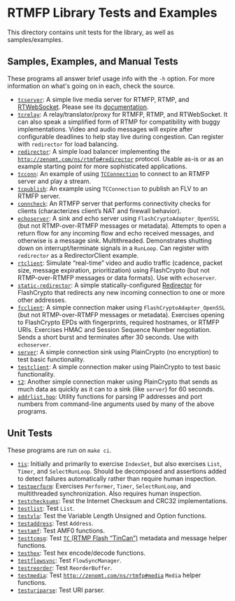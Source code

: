 RTMFP Library Tests and Examples
================================
This directory contains unit tests for the library, as well as samples/examples.

Samples, Examples, and Manual Tests
-----------------------------------
These programs all answer brief usage info with the `-h` option. For more information on
what's going on in each, check the source.

* [`tcserver`](tcserver.cpp): A simple live media server for RTMFP, RTMP, and
  [RTWebSocket](https://github.com/zenomt/rtwebsocket). Please see its
  [documentation](tcserver.md).
* [`tcrelay`](tcrelay.cpp): A relay/translator/proxy for RTMFP, RTMP, and RTWebSocket.
  It can also speak a simplified form of RTMP for compatibility with buggy implementations.
  Video and audio messages will expire after configurable deadlines to help stay live during
  congestion. Can register with `redirector` for load balancing.
* [`redirector`](redirector.cpp): A simple load balancer implementing the
  [`http://zenomt.com/ns/rtmfp#redirector`](http://zenomt.com/ns/rtmfp#redirector) protocol.
  Usable as-is or as an example starting point for more sophisticated applications.
* [`tcconn`](tcconn.cpp): An example of using [`TCConnection`](../include/rtmfp/TCConnection.hpp)
  to connect to an RTMFP server and play a stream.
* [`tcpublish`](tcpublish.cpp): An example using `TCConnection` to publish an FLV to an RTMFP server.
* [`conncheck`](conncheck.cpp): An RTMFP server that performs connectivity checks for clients
  (characterizes client’s NAT and firewall behavior).
* [`echoserver`](echoserver.cpp): A sink and echo server using `FlashCryptoAdapter_OpenSSL`
  (but not RTMP-over-RTMFP messages or metadata). Attempts to open a return flow for any
  incoming flow and echo received messages, and otherwise is a message sink. Multithreaded.
  Demonstrates shutting down on interrupt/terminate signals in a `RunLoop`. Can register with
  `redirector` as a RedirectorClient example.
* [`rtclient`](rtclient.cpp): Simulate “real-time” video and audio traffic
  (cadence, packet size, message expiration, prioritization) using FlashCrypto
  (but not RTMP-over-RTMFP messages or data formats). Use with `echoserver`.
* [`static-redirector`](static-redirector.cpp): A simple statically-configured
  [Redirector](https://tools.ietf.org/html/rfc7016#section-3.5.1.4) for FlashCrypto
  that redirects any new incoming connection to one or more other addresses.
* [`fcclient`](fcclient.cpp): A simple connection maker using `FlashCryptoAdapter_OpenSSL`
  (but not RTMP-over-RTMFP messages or metadata). Exercises opening to FlashCrypto EPDs with
  fingerprints, required hostnames, or RTMFP URIs. Exercises HMAC and Session Sequence Number
  negotiation. Sends a short burst and terminates after 30 seconds. Use with `echoserver`.
* [`server`](server.cpp): A simple connection sink using PlainCrypto (no encryption) to
  test basic functionality.
* [`testclient`](testclient.cpp): A simple connection maker using PlainCrypto to
  test basic functionality.
* [`t2`](t2.cpp): Another simple connection maker using PlainCrypto that sends as much
  data as quickly as it can to a sink (like `server`) for 60 seconds.
* [`addrlist.hpp`](addrlist.hpp): Utility functions for parsing IP addresses and port numbers
  from command-line arguments used by many of the above programs.

Unit Tests
----------
These programs are run on `make ci`.

* [`tis`](tis.cpp): Initially and primarily to exercise `IndexSet`, but also
  exercises `List`, `Timer`, and `SelectRunLoop`. Should be decomposed and assertions
  added to detect failures automatically rather than require human inspection.
* [`testperform`](testperform.cpp): Exercises `Performer`, `Timer`, `SelectRunLoop`, and
  multithreaded synchronization. Also requires human inspection.
* [`testchecksums`](testchecksums.cpp): Test the Internet Checksum and CRC32 implementations.
* [`testlist`](testlist.cpp): Test `List`.
* [`testvlu`](testvlu.cpp): Test the Variable Length Unsigned and Option functions.
* [`testaddress`](testaddress.cpp): Test `Address`.
* [`testamf`](testamf.cpp): Test AMF0 functions.
* [`testtcmsg`](testtcmsg.cpp): Test [`TC` (RTMP Flash “TinCan”)](https://datatracker.ietf.org/doc/html/rfc7425#section-5.1.1)
  metadata and message helper functions.
* [`testhex`](testhex.cpp): Test hex encode/decode functions.
* [`testflowsync`](testflowsync.cpp): Test `FlowSyncManager`.
* [`testreorder`](testreorder.cpp): Test `ReorderBuffer`.
* [`testmedia`](testmedia.cpp): Test [`http://zenomt.com/ns/rtmfp#media`](http://zenomt.com/ns/rtmfp#media)
  `Media` helper functions.
* [`testuriparse`](testuriparse.cpp): Test URI parser.
